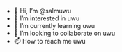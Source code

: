 - 👋 Hi, I’m @salmuwu
- 👀 I’m interested in uwu
- 🌱 I’m currently learning uwu
- 💞️ I’m looking to collaborate on uwu
- 📫 How to reach me uwu

<!---
salmuwu/salmuwu is a ✨ special ✨ repository because its `README.md` (this file) appears on your GitHub profile.
You can click the Preview link to take a look at your changes.
--->
